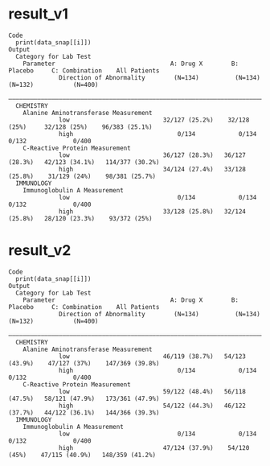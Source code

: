 # result_v1

    Code
      print(data_snap[[i]])
    Output
      Category for Lab Test                                                                                      
        Parameter                                A: Drug X        B: Placebo     C: Combination    All Patients  
                  Direction of Abnormality        (N=134)          (N=134)          (N=132)           (N=400)    
      ———————————————————————————————————————————————————————————————————————————————————————————————————————————
      CHEMISTRY                                                                                                  
        Alanine Aminotransferase Measurement                                                                     
                  low                          32/127 (25.2%)    32/128 (25%)     32/128 (25%)    96/383 (25.1%) 
                  high                             0/134            0/134            0/132             0/400     
        C-Reactive Protein Measurement                                                                           
                  low                          36/127 (28.3%)   36/127 (28.3%)   42/123 (34.1%)   114/377 (30.2%)
                  high                         34/124 (27.4%)   33/128 (25.8%)    31/129 (24%)    98/381 (25.7%) 
      IMMUNOLOGY                                                                                                 
        Immunoglobulin A Measurement                                                                             
                  low                              0/134            0/134            0/132             0/400     
                  high                         33/128 (25.8%)   32/124 (25.8%)   28/120 (23.3%)    93/372 (25%)  

# result_v2

    Code
      print(data_snap[[i]])
    Output
      Category for Lab Test                                                                                      
        Parameter                                A: Drug X        B: Placebo     C: Combination    All Patients  
                  Direction of Abnormality        (N=134)          (N=134)          (N=132)           (N=400)    
      ———————————————————————————————————————————————————————————————————————————————————————————————————————————
      CHEMISTRY                                                                                                  
        Alanine Aminotransferase Measurement                                                                     
                  low                          46/119 (38.7%)   54/123 (43.9%)    47/127 (37%)    147/369 (39.8%)
                  high                             0/134            0/134            0/132             0/400     
        C-Reactive Protein Measurement                                                                           
                  low                          59/122 (48.4%)   56/118 (47.5%)   58/121 (47.9%)   173/361 (47.9%)
                  high                         54/122 (44.3%)   46/122 (37.7%)   44/122 (36.1%)   144/366 (39.3%)
      IMMUNOLOGY                                                                                                 
        Immunoglobulin A Measurement                                                                             
                  low                              0/134            0/134            0/132             0/400     
                  high                         47/124 (37.9%)    54/120 (45%)    47/115 (40.9%)   148/359 (41.2%)

